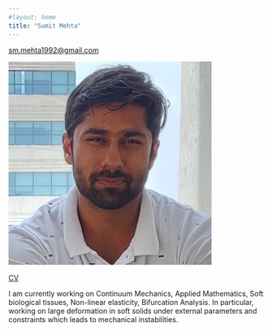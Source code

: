 ```yaml
---
#layout: home
title: "Sumit Mehta"
---
```


[sm.mehta1992@gmail.com](https://github.com/sumit-mehta1992/sumit-mehta1992.github.io/edit/main/contact.md)  

![Academic Screenshot](twitter_pic.jpg)

[CV](https://github.com/sumit-mehta1992/sumit-mehta1992.github.io/blob/main/Sumit_Mehta_CV.pdf)

I am currently working on Continuum Mechanics, Applied Mathematics, Soft biological tissues, Non-linear elasticity, Bifurcation Analysis.
In particular, working on large deformation in soft solids under external parameters and constraints which leads to mechanical instabilities.
